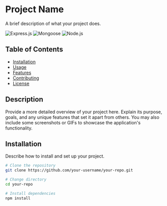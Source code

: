 # Project Name

A brief description of what your project does.

![Express.js](https://via.placeholder.com/100) ![Mongoose](https://via.placeholder.com/100) ![Node.js](https://via.placeholder.com/100)

## Table of Contents

- [Installation](#installation)
- [Usage](#usage)
- [Features](#features)
- [Contributing](#contributing)
- [License](#license)

## Description

Provide a more detailed overview of your project here. Explain its purpose, goals, and any unique features that set it apart from others. You may also include some screenshots or GIFs to showcase the application's functionality.

## Installation

Describe how to install and set up your project.

```bash
# Clone the repository
git clone https://github.com/your-username/your-repo.git

# Change directory
cd your-repo

# Install dependencies
npm install
